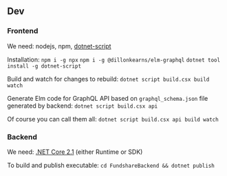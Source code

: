 ## Dev

### Frontend

We need:
nodejs, npm, [dotnet-script](https://github.com/filipw/dotnet-script)

Installation:
`npm i -g npx`
`npm i -g @dillonkearns/elm-graphql`
`dotnet tool install -g dotnet-script`

Build and watch for changes to rebuild:
`dotnet script build.csx build watch`

Generate Elm code for GraphQL API based on `graphql_schema.json` file generated by backend:
`dotnet script build.csx api`

Of course you can call them all:
`dotnet script build.csx api build watch`

### Backend

We need: [.NET Core 2.1](https://www.microsoft.com/net/download) (either Runtime or SDK)

To build and publish executable:
`cd FundshareBackend && dotnet publish`